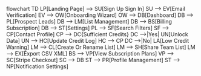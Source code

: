 flowchart TD
    LP[Landing Page] --> SU[Sign Up Sign In]
    SU --> EV[Email Verification]
    EV --> OW[Onboarding Wizard]
    OW --> DB[Dashboard]
    DB --> PL[Prospect Leads]
    DB --> LM[List Management]
    DB --> BS[Billing Subscription]
    DB --> ST[Settings]
    PL --> SF[Search Filters]
    SF --> CP[Contact Profile]
    CP --> DC{Sufficient Credits}
    DC -->|Yes| UN[Unlock Data]
    UN --> HC[Update Credit Log]
    HC --> CP
    DC -->|No| LA[Low Credit Warning]
    LM --> CL[Create Or Rename List]
    LM --> SH[Share Team List]
    LM --> EX[Export CSV XML]
    BS --> VP[View Subscription Plans]
    VP --> SC[Stripe Checkout]
    SC --> DB
    ST --> PR[Profile Management]
    ST --> NP[Notification Settings]